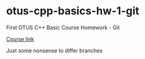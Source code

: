 # otus-cpp-basics-hw-1-git

First OTUS C++ Basic Course Homework - Git 

[Course link](https://otus.ru/lessons/cpp-basic/?int_source=courses_catalog&int_term=programming "Тыкни сюда")

Just some nonsense to differ branches